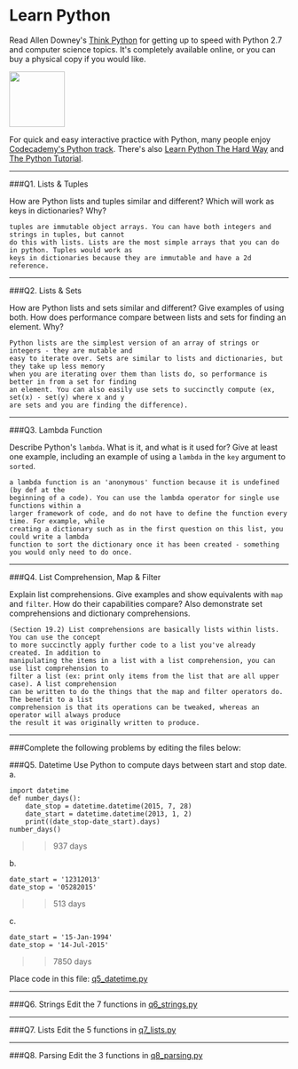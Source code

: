 # Learn Python

Read Allen Downey's [Think Python](http://www.greenteapress.com/thinkpython/) for getting up to speed with Python 2.7 and computer science topics. It's completely available online, or you can buy a physical copy if you would like.

<a href="http://www.greenteapress.com/thinkpython/"><img src="img/think_python.png" style="width: 100px;" target="_blank"></a>

For quick and easy interactive practice with Python, many people enjoy [Codecademy's Python track](http://www.codecademy.com/en/tracks/python). There's also [Learn Python The Hard Way](http://learnpythonthehardway.org/book/) and [The Python Tutorial](https://docs.python.org/2/tutorial/).

---

###Q1. Lists &amp; Tuples

How are Python lists and tuples similar and different? Which will work as keys in dictionaries? Why?
```
tuples are immutable object arrays. You can have both integers and strings in tuples, but cannot 
do this with lists. Lists are the most simple arrays that you can do in python. Tuples would work as 
keys in dictionaries because they are immutable and have a 2d reference.
``` 
---

###Q2. Lists &amp; Sets

How are Python lists and sets similar and different? Give examples of using both. How does performance compare between lists and sets for finding an element. Why?
```
Python lists are the simplest version of an array of strings or integers - they are mutable and 
easy to iterate over. Sets are similar to lists and dictionaries, but they take up less memory 
when you are iterating over them than lists do, so performance is better in from a set for finding 
an element. You can also easily use sets to succinctly compute (ex, set(x) - set(y) where x and y 
are sets and you are finding the difference). 
```
---

###Q3. Lambda Function

Describe Python's `lambda`. What is it, and what is it used for? Give at least one example, including an example of using a `lambda` in the `key` argument to `sorted`.
```
a lambda function is an 'anonymous' function because it is undefined (by def at the 
beginning of a code). You can use the lambda operator for single use functions within a 
larger framework of code, and do not have to define the function every time. For example, while 
creating a dictionary such as in the first question on this list, you could write a lambda 
function to sort the dictionary once it has been created - something you would only need to do once.
```
---

###Q4. List Comprehension, Map &amp; Filter

Explain list comprehensions. Give examples and show equivalents with `map` and `filter`. How do their capabilities compare? Also demonstrate set comprehensions and dictionary comprehensions.
```
(Section 19.2) List comprehensions are basically lists within lists. You can use the concept 
to more succinctly apply further code to a list you've already created. In addition to 
manipulating the items in a list with a list comprehension, you can use list comprehension to 
filter a list (ex: print only items from the list that are all upper case). A list comprehension 
can be written to do the things that the map and filter operators do. The benefit to a list 
comprehension is that its operations can be tweaked, whereas an operator will always produce 
the result it was originally written to produce. 
```
---

###Complete the following problems by editing the files below:

###Q5. Datetime
Use Python to compute days between start and stop date.   
a.  

```
import datetime
def number_days():
	date_stop = datetime.datetime(2015, 7, 28)
	date_start = datetime.datetime(2013, 1, 2)
	print((date_stop-date_start).days)
number_days()
```

>> 937 days

b.  
```
date_start = '12312013'  
date_stop = '05282015'  
```

>> 513 days

c.  
```
date_start = '15-Jan-1994'      
date_stop = '14-Jul-2015'  
```

>> 7850 days

Place code in this file: [q5_datetime.py](python/q5_datetime.py)

---

###Q6. Strings
Edit the 7 functions in [q6_strings.py](python/q6_strings.py)

---

###Q7. Lists
Edit the 5 functions in [q7_lists.py](python/q7_lists.py)

---

###Q8. Parsing
Edit the 3 functions in [q8_parsing.py](python/q8_parsing.py)





